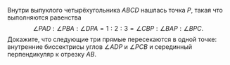 Внутри выпуклого четырёхугольника $ABCD$ нашлась точка $P$, такая что выполняются равенства $$\angle PAD:\angle PBA:\angle DPA=1:2:3=\angle CBP:\angle BAP:\angle BPC.$$ Докажите, что следующие три прямые пересекаются в одной точке: внутренние биссектрисы углов $\angle ADP$ и $\angle PCB$ и серединный перпендикуляр к отрезку $AB$.